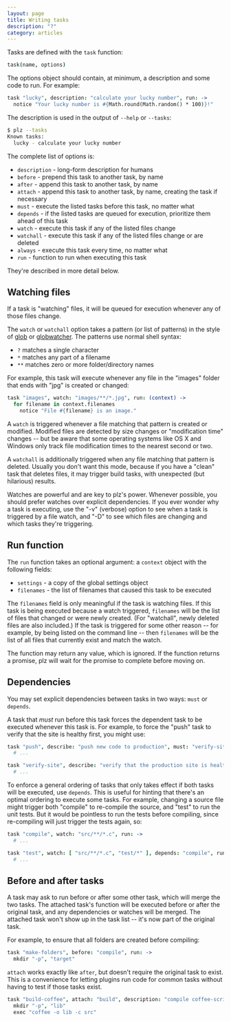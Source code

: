```yaml
---
layout: page
title: Writing tasks
description: "?"
category: articles
---
```


Tasks are defined with the `task` function:

```coffeescript
task(name, options)
```

The options object should contain, at minimum, a description and some code to run. For example:

```coffeescript
task "lucky", description: "calculate your lucky number", run: ->
  notice "Your lucky number is #{Math.round(Math.random() * 100)}!"
```

The description is used in the output of `--help` or `--tasks`:

```bash
$ plz --tasks
Known tasks:
  lucky - calculate your lucky number
```

The complete list of options is:

- `description` - long-form description for humans
- `before` - prepend this task to another task, by name
- `after` - append this task to another task, by name
- `attach` - append this task to another task, by name, creating the task if necessary
- `must` - execute the listed tasks before this task, no matter what
- `depends` - if the listed tasks are queued for execution, prioritize them ahead of this task
- `watch` - execute this task if any of the listed files change
- `watchall` - execute this task if any of the listed files change or are deleted
- `always` - execute this task every time, no matter what
- `run` - function to run when executing this task

They're described in more detail below.


## <a name="watching-files"></a> Watching files

If a task is "watching" files, it will be queued for execution whenever any of those files change.

The `watch` or `watchall` option takes a pattern (or list of patterns) in the style of [glob](https://npmjs.org/package/glob) or [globwatcher](https://npmjs.org/package/globwatcher). The patterns use normal shell syntax:

- `?` matches a single character
- `*` matches any part of a filename
- `**` matches zero or more folder/directory names

For example, this task will execute whenever any file in the "images" folder that ends with "jpg" is created or changed:

```coffeescript
task "images", watch: "images/**/*.jpg", run: (context) ->
  for filename in context.filenames
    notice "File #{filename} is an image."
```

A `watch` is triggered whenever a file matching that pattern is created or modified. Modified files are detected by size changes or "modification time" changes -- but be aware that some operating systems like OS X and Windows only track file modification times to the nearest second or two.

A `watchall` is additionally triggered when any file matching that pattern is deleted. Usually you don't want this mode, because if you have a "clean" task that deletes files, it may trigger build tasks, with unexpected (but hilarious) results.

Watches are powerful and are key to plz's power. Whenever possible, you should prefer watches over explicit dependencies. If you ever wonder why a task is executing, use the "-v" (verbose) option to see when a task is triggered by a file watch, and "-D" to see which files are changing and which tasks they're triggering.


## <a name="run"></a> Run function

The `run` function takes an optional argument: a `context` object with the following fields:

- `settings` - a copy of the global settings object
- `filenames` - the list of filenames that caused this task to be executed

The `filenames` field is only meaningful if the task is watching files. If this task is being executed because a watch triggered, `filenames` will be the list of files that changed or were newly created. (For "watchall", newly deleted files are also included.) If the task is triggered for some other reason -- for example, by being listed on the command line -- then `filenames` will be the list of all files that currently exist and match the watch.

The function may return any value, which is ignored. If the function returns a promise, plz will wait for the promise to complete before moving on.


## <a name="dependencies"></a> Dependencies

You may set explicit dependencies between tasks in two ways: `must` or `depends`.

A task that *must* run before this task forces the dependent task to be executed whenever this task is. For example, to force the "push" task to verify that the site is healthy first, you might use:

```coffeescript
task "push", describe: "push new code to production", must: "verify-site", run: ->
  # ...

task "verify-site", describe: "verify that the production site is healthy", run: ->
  # ...
```

To enforce a general ordering of tasks that only takes effect if both tasks will be executed, use `depends`. This is useful for hinting that there's an optimal ordering to execute some tasks. For example, changing a source file might trigger both "compile" to re-compile the source, and "test" to run the unit tests. But it would be pointless to run the tests before compiling, since re-compiling will just trigger the tests again, so:

```coffeescript
task "compile", watch: "src/**/*.c", run: ->
  # ...

task "test", watch: [ "src/**/*.c", "test/*" ], depends: "compile", run: ->
  # ...
```


## <a name="before-and-after"></a> Before and after tasks

A task may ask to run before or after some other task, which will merge the two tasks. The attached task's function will be executed before or after the original task, and any dependencies or watches will be merged. The attached task won't show up in the task list -- it's now part of the original task.

For example, to ensure that all folders are created before compiling:

```coffeescript
task "make-folders", before: "compile", run: ->
  mkdir "-p", "target"
```

`attach` works exactly like `after`, but doesn't require the original task to exist. This is a convenience for letting plugins run code for common tasks without having to test if those tasks exist.

```coffeescript
task "build-coffee", attach: "build", description: "compile coffee-script source", run: ->
  mkdir "-p", "lib"
  exec "coffee -o lib -c src"
```
